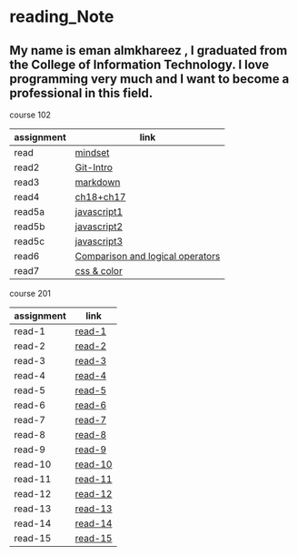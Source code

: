 # reading_Note

## My name is eman almkhareez , I graduated from the College of Information Technology. I love programming very much and I want to become a professional in this field.

course 102


| assignment      | link                                        |
|-----------------|---------------------------------------------|
|read             | [mindset](102/mindset.md)                          |
| read2           | [Git-Intro](102/read2.md)                       |
| read3           |  [markdown](102/read3.md)                       |
| read4           |[ch18+ch17](102/read4ch18&ch17.md)               |
|read5a           |[javascript1](102/read5a.md)                     |
|read5b           |[javascript2](102/read5b.md)                     |
|read5c           |[javascript3](102/read5c.md)                     |
|read6            |[ Comparison and logical operators](102/read6.md)|
|read7            |[css & color](102/cssFile.md)                    |


course 201

|assignment       | link                                            |
|-----------------|-------------------------------------------------|
|read-1           | [read-1](201/read-1.md)                         |
|read-2           | [read-2](201/read-2.md)                         | 
|read-3           | [read-3](201/read-3.md)                         |
|read-4           |[read-4](201/read-4.md)                          |
|read-5           |[read-5](201/read-5.md)                          |
|read-6           |[read-6](201/read-6.md)                          | 
|read-7           |[read-7](201/read-7.md)                          |
|read-8           |[read-8](201/read-8.md)                          | 
|read-9           |[read-9](201/read-9.md)                          |
|read-10          |[read-10](201/read-10.md)                        |  
|read-11          |[read-11](201/read-11.md)                        |
|read-12          |[read-12](201/read-12.md)                        | 
|read-13          |[read-13](201/read-13.md)                        |    
|read-14          |[read-14](201/read-14.md)                        |
|read-15          |[read-15](201/read-15.md)                        | 




